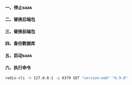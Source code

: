#### 一、停止saas
#### 二、替换后端包
#### 三、替换前端包
#### 四、备份数据库
#### 五、启动saas
#### 六、执行命令
 ```bash
 redis-cli -h 127.0.0.1 -p 6379 SET "version:web" "6.9.0"
 ```
